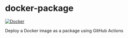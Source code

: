 # docker-package

[![Docker](https://github.com/Spudj/docker-package/actions/workflows/docker-publish.yml/badge.svg)](https://github.com/Spudj/docker-package/actions/workflows/docker-publish.yml)

Deploy a Docker image as a package using GitHub Actions
